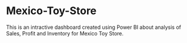 # Mexico-Toy-Store
This is an intractive dashboard created using Power BI about analysis of Sales, Profit and Inventory for Mexico Toy Store.

